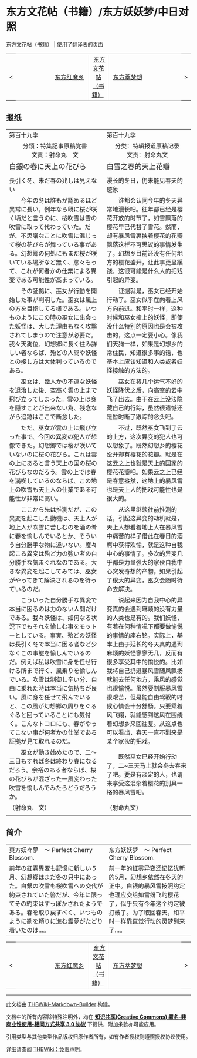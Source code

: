 # 东方文花帖（书籍）/东方妖妖梦/中日对照

<!-- source html: G:\repos\THBWiki-Markdown-Builder\THBWikiMarkdown\Temp\main\0\0c\ns0%3A%E4%B8%9C%E6%96%B9%E6%96%87%E8%8A%B1%E5%B8%96%EF%BC%88%E4%B9%A6%E7%B1%8D%EF%BC%89%2F%E4%B8%9C%E6%96%B9%E5%A6%96%E5%A6%96%E6%A2%A6%2F%E4%B8%AD%E6%97%A5%E5%AF%B9%E7%85%A7.html -->

东方文花帖（书籍） | 使用了翻译表的页面

<center>

<table>
<tbody><tr>
<td>&lt;
</td>
<td style="border-top: 1px solid #aaaaaa; border-bottom: 1px solid #aaaaaa; width: 50%; text-align: right"><a href="./东方文花帖（书籍）-东方红魔乡-中日对照.md" title="东方文花帖（书籍）/东方红魔乡/中日对照">东方红魔乡</a>&#160;
</td>
<td style="text-align: center; border-left: 1px solid #aaaaaa; border-right: 1px solid #aaaaaa; border-top: 1px solid #aaaaaa; border-bottom: 1px solid #aaaaaa;">&#160;<a href="./东方文花帖（书籍）.md" title="东方文花帖（书籍）">东方文花帖（书籍）</a>&#160;
</td>
<td style="border-top: 1px solid #aaaaaa; border-bottom: 1px solid #aaaaaa; width: 50%; text-align: left">&#160;<a href="./东方文花帖（书籍）-东方萃梦想-中日对照.md" title="东方文花帖（书籍）/东方萃梦想/中日对照">东方萃梦想</a>
</td>
<td>&gt;
</td></tr></tbody></table>

  
</center>

## 报纸

<table><tbody><tr class="tt-content-header" id="报纸-1" data-pos="&#91;&quot;\u62a5\u7eb8&quot;,1&#93;"><td class="tt-jah" lang="ja"><div class="poem">第百十九季</div></td><td class="tt-zhh" lang="zh"><div class="poem">第百十九季</div></td></tr><tr class="tt-content" id="报纸-2" data-pos="&#91;&quot;\u62a5\u7eb8&quot;,2&#93;"><td class="tt-ja" lang="ja"><div class="poem"><center>分類：特集記事原稿覚書<br>文責：射命丸　文</center></div></td><td class="tt-zh" lang="zh"><div class="poem"><center>分类：特辑报道原稿记录<br>文责：射命丸文</center></div></td></tr><tr class="tt-content-header" id="报纸-3" data-pos="&#91;&quot;\u62a5\u7eb8&quot;,3&#93;"><td class="tt-jah" lang="ja"><div class="poem"><big>白銀の春に天上の花びら</big></div></td><td class="tt-zhh" lang="zh"><div class="poem"><big>白雪之春的天上花瓣</big></div></td></tr><tr class="tt-text-header" id="报纸-4" data-pos="&#91;&quot;\u62a5\u7eb8&quot;,4&#93;"><td colspan="2" class="tt-text" lang="zh"><div class="poem"></div></td></tr><tr class="tt-content-header" id="报纸-5" data-pos="&#91;&quot;\u62a5\u7eb8&quot;,5&#93;"><td class="tt-jah" lang="ja"><div class="poem">長引く冬、未だ春の兆しは見えない</div></td><td class="tt-zhh" lang="zh"><div class="poem">漫长的冬日，仍未能见春天的迹象</div></td></tr><tr class="tt-content" id="报纸-6" data-pos="&#91;&quot;\u62a5\u7eb8&quot;,6&#93;"><td class="tt-ja" lang="ja"><div class="poem">　　今年の冬は誰もが認めるほど異常に長い。例年なら既に桜が咲く頃だと言うのに、桜吹雪は雪の吹雪に取って代わっていた。だが、不思議なことに吹雪に混じって桜の花びらが舞っている事がある。幻想郷の何処にもまだ桜が咲いている場所など無く、愈々もって、これが何者かの仕業による異変である可能性が高まっている。</div></td><td class="tt-zh" lang="zh"><div class="poem">　　谁都会认同今年的冬天异常地漫长吧。往年都已经是樱花开放的时节了，如雪飘落的樱花早已代替了雪花。然而，却有暴风雪裹挟着樱花的花瓣飘落这样不可思议的事情发生了。幻想乡目前还没有任何地方的樱花盛开，让此事更显蹊跷，这很可能是什么人的把戏引起的异变。</div></td></tr><tr class="tt-content" id="报纸-7" data-pos="&#91;&quot;\u62a5\u7eb8&quot;,7&#93;"><td class="tt-ja" lang="ja"><div class="poem">　　その証拠に、巫女が行動を開始した事が判明した。巫女は風上の方を目指してる様である。いつものようにこの時の巫女に出会った妖怪は、大した理由もなく攻撃されてしまうので注意が必要だ。我々天狗位、幻想郷に長く住み詳しい者ならば、殆どの人間や妖怪との接し方は大体判っているのである。</div></td><td class="tt-zh" lang="zh"><div class="poem">　　证据就是，巫女已经开始行动了。巫女似乎在向着上风方向前进。和平时一样，这种时候和巫女撞上的妖怪，即使没什么特别的原因也是会被攻击的，这点一定要小心。像我们天狗一样，如果是幻想乡的常住民，知道很多事的话，也基本上应该知道和人类或者妖怪接触的方法的。</div></td></tr><tr class="tt-content" id="报纸-8" data-pos="&#91;&quot;\u62a5\u7eb8&quot;,8&#93;"><td class="tt-ja" lang="ja"><div class="poem">　　巫女は、幾人かの不運な妖怪を退治した後、空高く雲の上まで飛び立ってしまった。雲の上は身を隠すことが出来ない為、残念ながら追跡はここで断念した。</div></td><td class="tt-zh" lang="zh"><div class="poem">　　巫女在将几个运气不好的妖怪降伏之后，向高空的云中飞了出去。由于在云上没法隐藏自己的行踪，虽然很遗憾还是暂时断了跟踪的念头吧。</div></td></tr><tr class="tt-content" id="报纸-9" data-pos="&#91;&quot;\u62a5\u7eb8&quot;,9&#93;"><td class="tt-ja" lang="ja"><div class="poem">　　ただ、巫女が雲の上に飛び立った事で、今回の異変の犯人が想像できた。幻想郷では桜が咲いていないのに桜の花びら。これは雲の上にあると言う天上の国の桜の花びらなのだろう。雲の上では春を満喫しているのならば、この地上の吹雪も天上人の仕業である可能性が非常に高い。</div></td><td class="tt-zh" lang="zh"><div class="poem">　　不过，既然巫女飞到了云的上方，这次异变的犯人也可以想象了。既然幻想乡的樱花没开却有樱花的花瓣。就是在这云之上也就是天上的国家的樱花花瓣吧。如果云之上已经是春意盎然，这地上的暴风雪也是天上人的把戏可能性也是很大的。</div></td></tr><tr class="tt-content" id="报纸-10" data-pos="&#91;&quot;\u62a5\u7eb8&quot;,10&#93;"><td class="tt-ja" lang="ja"><div class="poem">　　ここから先は推測だが、この異変を起こした動機は、天上人が地上人が吹雪に苦しむのを酒の肴に春を愉しんでいるとか、そういう自分勝手な物に違いない。度々起こる異変は殆ど力の強い者の自分勝手な気まぐれなのである。大きな異変を起こしてみては、巫女がやってきて解決されるのを待っているのだ。</div></td><td class="tt-zh" lang="zh"><div class="poem">　　从这里继续往前推测的话，引起这异变的动机就是，天上人想看着地上人在暴风雪中痛苦的样子借此在春日的酒席中获得欢愉，就是这种自我中心的事情了。多次的异变几乎都是力量强大的家伙自我中心突发奇想的产物。如果引起了很大的异变，巫女会随时待命去解决。</div></td></tr><tr class="tt-content" id="报纸-11" data-pos="&#91;&quot;\u62a5\u7eb8&quot;,11&#93;"><td class="tt-ja" lang="ja"><div class="poem">　　こういった自分勝手な異変で本当に困るのは力のない人間だけである。我々妖怪は、如何なる状況下でもそれを愉しむ事をモットーとしている。事実、殆どの妖怪は長引く冬で本当に困る者など少なくこの事態を愉しんでいるのだ。例えば私は吹雪に身を任せ行ける所まで行く、風乗りを愉しんでいる。吹雪は制御し辛い分、自由に乗れた時は本当に気持ちが良い。風に身を任せて飛んでいると、この風が幻想郷の周りをぐるぐると回っていることにも気付く。こんなトコロにも、春がやってこない事が何者かの仕業である証拠が見て取れるのだ。</div></td><td class="tt-zh" lang="zh"><div class="poem">　　说起来因为自我中心的异变真的会遇到麻烦的没有力量的人类也是有的。我们妖怪，有着在何种情况下都要做愉悦的事情的座右铭。实际上，基本上由于延长的冬天真的遇到麻烦的妖怪寥寥无几，反而有很多享受其中的愉悦的。比如我将自己扔进暴风雪随风飘扬就能去任何地方，乘风的感觉也很愉悦。虽然要制服暴风雪很艰苦，但是能自由驾驭的时候心情会十分舒畅。只要乘着风飞翔，就能感到这风在围绕着幻想乡来回往复。从这点也可以看出，春天一直不到来是某个家伙的把戏。</div></td></tr><tr class="tt-content" id="报纸-12" data-pos="&#91;&quot;\u62a5\u7eb8&quot;,12&#93;"><td class="tt-ja" lang="ja"><div class="poem">　　巫女が動き始めたので、二～三日もすれば冬は終わり春になるだろう。余裕のある者ならば、桜の花びらが混ざった一風変わった吹雪を愉しんでみたらどうだろうか。</div></td><td class="tt-zh" lang="zh"><div class="poem">　　既然巫女已经开始行动了，二~三天马上就会冬去春来了吧。要是有淡定的人，也请来享受这混杂着樱花的别具一格的暴风雪吧。</div></td></tr><tr class="tt-content-right" id="报纸-13" data-pos="&#91;&quot;\u62a5\u7eb8&quot;,13&#93;"><td class="tt-jar" lang="ja"><div class="poem">（射命丸　文）</div></td><td class="tt-zhr" lang="zh"><div class="poem">（射命丸文）</div></td></tr><tr class="tt-text-header" id="报纸-14" data-pos="&#91;&quot;\u62a5\u7eb8&quot;,14&#93;"><td colspan="2" class="tt-text" lang="zh"><div class="poem"></div></td></tr></tbody></table>



## 简介

<table><tbody><tr class="tt-content-header" id="简介-1" data-pos="&#91;&quot;\u7b80\u4ecb&quot;,1&#93;"><td class="tt-jah" lang="ja"><div class="poem">東方妖々夢　～ Perfect Cherry Blossom.</div></td><td class="tt-zhh" lang="zh"><div class="poem">东方妖妖梦　～ Perfect Cherry Blossom.</div></td></tr><tr class="tt-content" id="简介-2" data-pos="&#91;&quot;\u7b80\u4ecb&quot;,2&#93;"><td class="tt-ja" lang="ja"><div class="poem">前年の紅霧異変も記憶に新しい５月、幻想郷はまだ冬の只中にあった。白銀の吹雪も桜吹雪への交代が約束されていた筈だが、今年に限ってその約束はすっぽかされたようである。春を取り戻すべく、いつものように勘を頼りに進む霊夢がたどり着いたのは…。</div></td><td class="tt-zh" lang="zh"><div class="poem">前一年的红雾异变还记忆犹新的5月，幻想乡依然在冬天的正中。白银的暴风雪按照约定也理应交给如雪纷飞的樱花了，似乎只有今年这个约定被打破了。为了取回春天，和平时一样靠直觉行动的灵梦到来了…。<br></div></td></tr></tbody></table>



  
  

  

<center>

<table>
<tbody><tr>
<td>&lt;
</td>
<td style="border-top: 1px solid #aaaaaa; border-bottom: 1px solid #aaaaaa; width: 50%; text-align: right"><a href="./东方文花帖（书籍）-东方红魔乡-中日对照.md" title="东方文花帖（书籍）/东方红魔乡/中日对照">东方红魔乡</a>&#160;
</td>
<td style="text-align: center; border-left: 1px solid #aaaaaa; border-right: 1px solid #aaaaaa; border-top: 1px solid #aaaaaa; border-bottom: 1px solid #aaaaaa;">&#160;<a href="./东方文花帖（书籍）.md" title="东方文花帖（书籍）">东方文花帖（书籍）</a>&#160;
</td>
<td style="border-top: 1px solid #aaaaaa; border-bottom: 1px solid #aaaaaa; width: 50%; text-align: left">&#160;<a href="./东方文花帖（书籍）-东方萃梦想-中日对照.md" title="东方文花帖（书籍）/东方萃梦想/中日对照">东方萃梦想</a>
</td>
<td>&gt;
</td></tr></tbody></table>

  
</center>
  
  

  





---

此文档由 [THBWiki-Markdown-Builder](https://github.com/Delsin-Yu/THBWiki-Markdown-Builder) 构建。

文档中的所有内容除特殊注明外，均在 [**知识共享(Creative Commons) 署名-非商业性使用-相同方式共享 3.0 协议**](https://creativecommons.org/licenses/by-sa/3.0/deed.zh-hans) 下提供，附加条款亦可能应用。

引用类型与其他类型作品版权归原作者所有，如有作者授权则遵照授权协议使用。

详细请查阅 [THBWiki：免责声明](https://thbwiki.cc/THBWiki:%E5%85%8D%E8%B4%A3%E5%A3%B0%E6%98%8E)。

